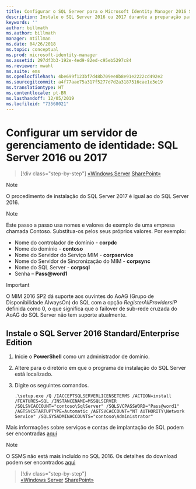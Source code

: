 ```yaml
---
title: Configurar o SQL Server para o Microsoft Identity Manager 2016 SP2 | Microsoft Docs
description: Instale o SQL Server 2016 ou 2017 durante a preparação para a instalação do MIM 2016.
keywords: ''
author: billmath
ms.author: billmath
manager: mtillman
ms.date: 04/26/2018
ms.topic: conceptual
ms.prod: microsoft-identity-manager
ms.assetid: 297df3b3-192e-4ed9-82ed-c95eb5297c84
ms.reviewer: mwahl
ms.suite: ems
ms.openlocfilehash: 4be699f123bf7d48b709ee8b8e91e2222cd492e2
ms.sourcegitcommit: a4f77aae75a317f5277d7d2a3187516cae1e3e19
ms.translationtype: HT
ms.contentlocale: pt-BR
ms.lasthandoff: 12/05/2019
ms.locfileid: "73568021"
---
```

# <a name="set-up-an-identity-management-server-sql-server-2016-or-2017"></a>Configurar um servidor de gerenciamento de identidade: SQL Server 2016 ou 2017

> [!div class="step-by-step"]
> [«Windows Server](prepare-server-ws2016.md)
> [SharePoint»](prepare-server-sharepoint.md)
 
> [!NOTE] 
> O procedimento de instalação do SQL Server 2017 é igual ao do SQL Server 2016.

> [!NOTE]
> Este passo a passo usa nomes e valores de exemplo de uma empresa chamada Contoso. Substitua-os pelos seus próprios valores. Por exemplo:
> - Nome do controlador de domínio - **corpdc**
> - Nome do domínio - **contoso**
> - Nome do Servidor do Serviço MIM - **corpservice**
> - Nome do Servidor de Sincronização do MIM - **corpsync**
> - Nome do SQL Server - **corpsql**
> - Senha – <strong>Pass@word1</strong>

> [!IMPORTANT]
> O MIM 2016 SP2 dá suporte aos ouvintes do AoAG (Grupo de Disponibilidade AlwaysOn) do SQL com a opção *RegisterAllProvidersIP* definida como 0, o que significa que o failover de sub-rede cruzada do AoAG do SQL Server não tem suporte atualmente.

## <a name="install-sql-server-2016-standardenterprise-edition"></a>Instale o **SQL Server 2016 Standard/Enterprise Edition**

1. Inicie o **PowerShell** como um administrador de domínio.

2. Altere para o diretório em que o programa de instalação do SQL Server está localizado.

3. Digite os seguintes comandos.

    ```
    .\setup.exe /Q /IACCEPTSQLSERVERLICENSETERMS /ACTION=install /FEATURES=SQL /INSTANCENAME=MSSQLSERVER /SQLSVCACCOUNT="contoso\SqlServer" /SQLSVCPASSWORD="Pass@word1"   /AGTSVCSTARTUPTYPE=Automatic /AGTSVCACCOUNT="NT AUTHORITY\Network Service" /SQLSYSADMINACCOUNTS="contoso\Administrator"
    ```
    
Mais informações sobre serviços e contas de implantação de SQL podem ser encontradas [aqui](https://docs.microsoft.com/sql/database-engine/configure-windows/configure-windows-service-accounts-and-permissions?view=sql-server-2017)

> [!NOTE]
> O SSMS não está mais incluído no SQL 2016. Os detalhes do download podem ser encontrados [aqui](https://docs.microsoft.com/sql/ssms/download-sql-server-management-studio-ssms?view=sql-server-2017)

> [!div class="step-by-step"]  
> [«Windows Server](prepare-server-ws2016.md)
> [SharePoint»](prepare-server-sharepoint.md)
